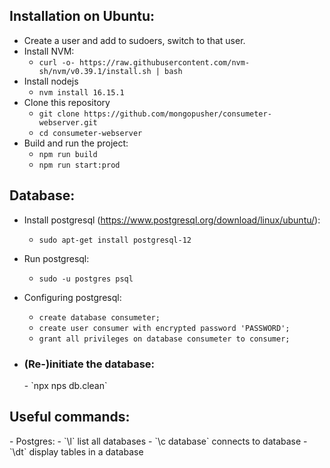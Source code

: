 <h2>Installation on Ubuntu:</h2>

- Create a user and add to sudoers, switch to that user.
- Install NVM:
  - `curl -o- https://raw.githubusercontent.com/nvm-sh/nvm/v0.39.1/install.sh | bash`
- Install nodejs
  - `nvm install 16.15.1`
- Clone this repository
  - `git clone https://github.com/mongopusher/consumeter-webserver.git`
  - `cd consumeter-webserver`
- Build and run the project:
  - `npm run build`
  - `npm run start:prod`

<h2>Database:</h2>

- Install postgresql (https://www.postgresql.org/download/linux/ubuntu/):
  - `sudo apt-get install postgresql-12`
- Run postgresql:
  - `sudo -u postgres psql`
- Configuring postgresql:
  - `create database consumeter;`
  - `create user consumer with encrypted password 'PASSWORD';`
  - `grant all privileges on database consumeter to consumer;`
  
- <h3>(Re-)initiate the database:</h2>
  - `npx nps db.clean`


<h2>Useful commands: </h2>
- Postgres:
  - `\l` list all databases
  - `\c database` connects to database
  - `\dt` display tables in a database